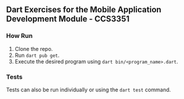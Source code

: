 ## Dart Exercises for the Mobile Application Development Module - CCS3351

### How Run

1. Clone the repo.
2. Run `dart pub get`.
3. Execute the desired program using `dart bin/<program_name>.dart`.

### Tests

Tests can also be run individually or using the `dart test` command.

